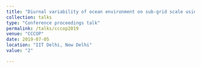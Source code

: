 ```yaml
---
title: "Diurnal variability of ocean environment on sub-grid scale using 1-D coupled model"
collection: talks
type: "Conference proceedings talk"
permalink: /talks/cccop2019
venue: "CCCOP"
date: 2019-07-05
location: "IIT Delhi, New Delhi"
value: "2"

---
```


